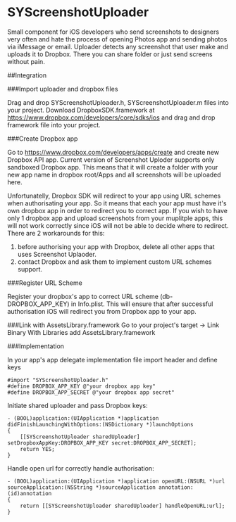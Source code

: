 SYScreenshotUploader
====================

Small component for iOS developers who send screenshots to designers very often and hate the process of opening Photos app and sending photos via iMessage or email. Uploader detects any screenshot that user make and uploads it to Dropbox. There you can share folder or just send screens without pain.

##Integration

###Import uploader and dropbox files

Drag and drop SYScreenshotUploader.h, SYScreenshotUploader.m files into your project. Download DropboxSDK.framework at https://www.dropbox.com/developers/core/sdks/ios and drag and drop framework file into your project.  

###Create Dropbox app

Go to https://www.dropbox.com/developers/apps/create and create new Dropbox API app. Current version of Screenshot Uploder supports only sandboxed Dropbox app. This means that it will create a folder with your new app name in dropbox root/Apps and all screenshots will be uploaded here.

Unfortunatelly, Dropbox SDK will redirect to your app using URL schemes when authorisating your app. So it means that each your app must have it's own dropbox app in order to redirect you to correct app. If you wish to have only 1 dropbox app and upload screenshots from your muplitple apps, this will not work correctly since iOS will not be able to decide where to redirect. There are 2 workarounds for this:

1. before authorising your app with Dropbox, delete all other apps that uses Screenshot Uplaoder.
2. contact Dropbox and ask them to implement custom URL schemes support.

###Register URL Scheme

Register your dropbox's app to correct URL scheme (db-DROPBOX_APP_KEY) in Info.plist. This will ensure that after successful authorisation iOS will redirect you from Dropbox app to your app.

###Link with AssetsLibrary.framework
Go to your project's target -> Link Binary With Libraries add AssetsLibrary.framework

###Implementation

In your app's app delegate implementation file import header and define keys

```objC
#import "SYScreenshotUploader.h"
#define DROPBOX_APP_KEY @"your dropbox app key"
#define DROPBOX_APP_SECRET @"your dropbox app secret"
```

Initiate shared uploader and pass Dropbox keys:

```objC
- (BOOL)application:(UIApplication *)application didFinishLaunchingWithOptions:(NSDictionary *)launchOptions
{
    [[SYScreenshotUploader sharedUploader] setDropboxAppKey:DROPBOX_APP_KEY secret:DROPBOX_APP_SECRET];
    return YES;
}
``` 
 
Handle open url for correctly handle authorisation:

```objC
- (BOOL)application:(UIApplication *)application openURL:(NSURL *)url sourceApplication:(NSString *)sourceApplication annotation:(id)annotation
{
    return [[SYScreenshotUploader sharedUploader] handleOpenURL:url];
}
```
